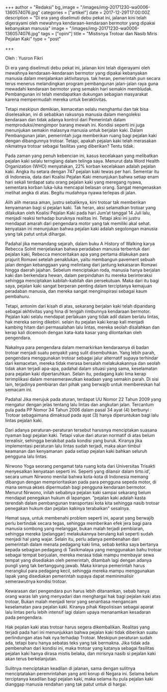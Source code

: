 +++
author = "Redaksi"
bg_image = "/images/img-20171230-wa0006-1360574076.jpg"
categories = ["artikel"]
date = 2017-12-29T17:00:00Z
description = "Di era yang diselimuti debu pekat ini, jalanan kini telah digerayami oleh mewahnya kendaraan-kendaraan bermotor yang dipakai kebanyakan manusia"
image = "/images/img-20171230-wa0006-1360574076.jpg"
tags = ["opini"]
title = "Mistisnya Trotoar dan Nasib Miris Pejalan Kaki"
type = "post"

+++

Oleh : Yusron Fikri

Di era yang diselimuti debu pekat ini, jalanan kini telah digerayami oleh mewahnya kendaraan-kendaraan bermotor yang dipakai kebanyakan manusia dalam menjalankan aktivitasnya. tak heran, pemerintah pun secara terus menerus melandingkan program pembangunan jalan-jalan raya guna mewadahi kendaraan bermotor yang semakin hari semakin membludak. Pembangunan ini telah mendapatkan dukungan sebagian masyarakat karena mempermudah mereka untuk beraktivitas.

Tetapi meskipun demikian, kemacetan selalu menghantui dan tak bisa diselesaikan, ini di sebabkan rakusnya manusia dalam mengoleksi kendaraan dan tidak adanya kontrol dari Pemerintah dalam memproduksi/mengimpor barang mewah ini. Kondisi seperti ini juga menunjukan semakin malasnya manusia untuk berjalan kaki. Dalam Pembangunan jalan, pemerintah juga memberikan ruang bagi pejalan kaki dengan dibangunnya trotoar. Tetapi, apakah pejalan kaki telah merasakan nikmatnya trotoar sebagai fasilitas yang diberikan? Tentu tidak.

Pada zaman yang penuh kebencian ini, kasus kecelakaan yang melibatkan pejalan kaki selalu terngiang dalam telinga saya. Menurut data Word Health Organization (WHO) menyatakan, 22% korban kecelakaan adalah pejalan kaki. Angka itu setara dengan 747 pejalan kaki tewas per hari. Sementar itu di Indonesia, data dari Koalisi Pejalan Kaki menunjukan bahwa setiap enam hari sekali terdapat satu orang pejalan kaki yang meregang nyawa, sementara korban luka-luka mencapai belasan orang. Sangat mengenaskan melihat angka di atas. Begitu mudahnya nyawa terlepas di jalan.

Alih alih merasa aman, justru sebaliknya, kini trotoar tak memberikan kenyamanan bagi si pejalan kaki. Tak heran, aksi selamatkan trotoar yang dilakukan oleh Koalisi Pejalan Kaki pada hari Jum’at tanggal 14 Juli lalu, menjadi reaksi terhadap buruknya realitas ini. Tetapi aksi ini justru mendapat amarah dari pengendara motor yang tak memiliki akal sehat. kenyataan ini menunjukan bahwa pejalan kaki adalah segolongan manusia yang tak patut untuk dihargai.

Padahal jika memandang sejarah, dalam buku A History of Walking karya Rebecca Solnit menjelaskan bahwa peradaban manusia terbentuk dari pejalan kaki, Rebecca menceritakan apa yang pertama dilakukan para prajurit Romawi setelah penaklukan, yaitu membangun pavement sebuah jalan dengan kebanggaan yang melintang dari jantung kekaisaran Romawi hingga daerah jajahan. Sebelum menciptakan roda, manusia hanya berjalan kaki dan berkendara hewan, dalam perpindahan itu mereka berinteraksi sehingga menciptakan kabilah-kabilah dan persekutuan. Maka dari itu bagi saya, pejalan kaki sangat berperan penting dalam terciptanya kemajuan peradaban manusia, dan mereka sangat menginspirasi sebagai kaum pembahuru.

Tetapi, antonim dari kisah di atas, sekarang berjalan kaki telah dipandang sebagai akhtivitas yang hina di tengah rimbunnya kendaraan bermotor. Pejalan kaki selalu mendapat perlakuan yang tidak adil dalam berlalu lintas, hak mereka sering dikebiri. selain itu pejalan kaki kerap kali menjadi kambing hitam dari permasalahan lalu lintas, mereka seolah disalahkan dan kerap kali dicemooh dengan kata-kata kasar yang dilontarkan oleh pengendara.

Nakalnya para pengendara dalam memarkirkan kendaraanya di badan trotoar menjadi suatu penyakit yang sulit disembuhkan. Yang lebih parah, pengendara menggunakan trotoar sebagai jalur alternatif supaya terhindar dari kemacetan, mereka tidak merasa bersalah melakukakannya dan seolah tidak akan terjadi apa-apa, padahal dalam situasi yang sama, keselamatan para pejalan kaki dipertaruhkan. Selain itu, pedagang kaki lima kerap terimplikasi dalam mensemerawutkan keadaan yang semakin parah. Di sisi lain, terjadinya pembiaran dari pihak yang berwajib untuk membereskan hal semacam ini.

Padahal Jika merujuk pada aturan, terdapat UU Nomor 22 Tahun 2009 yang mengatur dengan jelas tentang lalu lintas dan angkutan jalan. Tercantum pula pada PP Nomor 34 Tahun 2006 dalam pasal 34 ayat (4) berbunyi : Trotoar sebagaimana dimaksud pada ayat (3) hanya diperuntukan bagi lalu lintas pejalan kaki.

Dari adanya peraturan-peraturan tersebut harusnya menciptakan suasana nyaman bagi pejalan kaki. Tetapi value dari aturan normatif di atas belum terealisir, sehingga berakibat pada kondisi yang buruk. Kiranya jika implementasi peraturan lalu lintas sudah terjadi, maka akan timbul keamanan dan kenyamanan  pada setiap pejalan kaki bahkan seluruh pengguna lalu lintas.

Nirwono Yoga seorang pengamat tata ruang kota dari Universitas Trisakti menyesalkan kenyataan seperti ini. Seperti yang dilansir dalam tirto.id’, secara umum Nirwono menilai bahwa kota-kota di Indonesia memang dibangun dengan memprioritaskan pada para pengguna sepeda motor, di mana semua akses dipermudah bagi pengguna kendaraan bermotor. Menurut Nirwono, inilah sebabnya pejalan kaki sampai sekarang belum mendapat penegakan hukum di lapangan. ”pejalan kaki adalah kasta terendah dalam pembangunan transportasi kota kita sehingga nasib trotoar penegakan hukum dan pejalan kakinya terabaikan” sesalnya.

Hemat saya, untuk membenahi problem seperti ini, aparat yang berwajib perlu bertindak secara tegas, sehingga memberikan efek jera bagi para manusia sombong yang melanggar, bukan malah terjadi pembiaran, sehingga mereka (pelanggar) melakukannya berulang kali seperti sudah menjadi hal yang wajar.
Selain itu, perlu adanya pembenahan dari pemerintah dalam menata pedagang kaki lima, sebab ketika saya bertanya kepada sebagian pedagang di Tasikmalaya yang menggunakan bahu trotoar sebagai tempat berjualan, mereka merasa tidak mampu membayar sewa tempat yang disediakan oleh pemerintah, ditambah lagi dengan adanya pungli yang tak bertanggung jawab. Maka kiranya pemerintah harus merangkul para pedagang kecil, sehingga mereka mampu menggunakan lapak yang disediakan pemerintah supaya dapat meminimalisir semerawutnya kondisi trotoar.

Kewarasan dari pengendara pun harus lebih ditanamkan, sebab hanya orang waras lah yang menyadari dan menghargai hak bagi pejalan kaki atas trotoar, Bukan malah menjadi teror yang senantiasa mengancam keselamatan para pejalan kaki. Kiranya pihak Kepolisisan sebagai aparat lalu lintas perlu lebih intensif lagi dalam upaya menanamkan kesadaran pada pengendara.

Hak pejalan kaki atas trotoar harus segera dikembalikan. Realitas yang terjadi pada hari ini menunjukkan bahwa pejalan kaki tidak diberikan suatu perlindungan atas hak nya terhadap Trotoar. Meskipun peraturan sudah ada, tetapi baru hanya sebatas teks yang tak bermakna. Jika tidak ada pembenahan dari kondisi ini, maka trotoar yang katanya sebagai fasilitas pejalan kaki hanya dirasa mistis belaka, dan mirisnya nasib si pejalan kaki akan terus berkelanjutan.

Sulitnya menciptakan keadilan di jalanan, sama dengan sulitnya menciptatakan peremrintahan yang anti korup di Negara ini. Selama belum terciptanya keadilan bagi pejalan kaki, maka selama itu pula pejalan kaki dianggap manusia rendahan yang tak patut untuk di hargai.